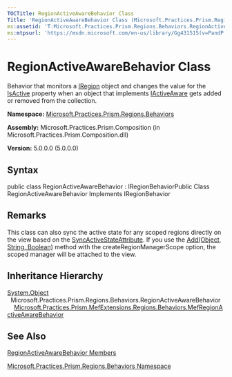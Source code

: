```yaml
---
TOCTitle: RegionActiveAwareBehavior Class
Title: 'RegionActiveAwareBehavior Class (Microsoft.Practices.Prism.Regions.Behaviors)'
ms:assetid: 'T:Microsoft.Practices.Prism.Regions.Behaviors.RegionActiveAwareBehavior'
ms:mtpsurl: 'https://msdn.microsoft.com/en-us/library/Gg431515(v=PandP.50)'
---
```



# RegionActiveAwareBehavior Class

Behavior that monitors a [IRegion](https://msdn.microsoft.com/library/microsoft.practices.prism.regions.iregion) object and changes the value for the [IsActive](https://msdn.microsoft.com/library/microsoft.practices.prism.iactiveaware.isactive) property when an object that implements [IActiveAware](https://msdn.microsoft.com/library/microsoft.practices.prism.iactiveaware) gets added or removed from the collection.

**Namespace:** [Microsoft.Practices.Prism.Regions.Behaviors](https://msdn.microsoft.com/library/microsoft.practices.prism.regions.behaviors)
**Assembly:** Microsoft.Practices.Prism.Composition (in Microsoft.Practices.Prism.Composition.dll)

**Version:** 5.0.0.0 (5.0.0.0)

## Syntax

public class RegionActiveAwareBehavior : IRegionBehaviorPublic Class RegionActiveAwareBehavior Implements IRegionBehavior

## Remarks

 This class can also sync the active state for any scoped regions directly on the view based on the [SyncActiveStateAttribute](https://msdn.microsoft.com/library/microsoft.practices.prism.regions.syncactivestateattribute). If you use the [Add(Object, String, Boolean)](https://msdn.microsoft.com/library/microsoft.practices.prism.regions.region.add(system.object%2csystem.string%2csystem.boolean)) method with the createRegionManagerScope option, the scoped manager will be attached to the view.

## Inheritance Hierarchy

<span id="familyToggle"></span>[System.Object](http://msdn.microsoft.com/en-us/library/e5kfa45b)
  Microsoft.Practices.Prism.Regions.Behaviors.RegionActiveAwareBehavior
    [Microsoft.Practices.Prism.MefExtensions.Regions.Behaviors.MefRegionActiveAwareBehavior](https://msdn.microsoft.com/library/microsoft.practices.prism.mefextensions.regions.behaviors.mefregionactiveawarebehavior)

## See Also

[RegionActiveAwareBehavior Members](https://msdn.microsoft.com/allmembers.t:microsoft.practices.prism.regions.behaviors.regionactiveawarebehavior)

[Microsoft.Practices.Prism.Regions.Behaviors Namespace](https://msdn.microsoft.com/library/microsoft.practices.prism.regions.behaviors)
